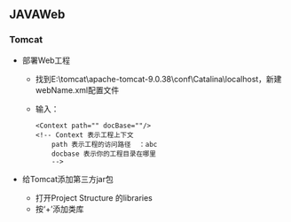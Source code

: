 ## JAVAWeb

### Tomcat

- 部署Web工程

  - 找到E:\tomcat\apache-tomcat-9.0.38\conf\Catalina\localhost，新建webName.xml配置文件

  - 输入：

    ```
    <Context path="" docBase=""/>
    <!-- Context 表示工程上下文
    	path 表示工程的访问路径  ：abc
    	docbase 表示你的工程目录在哪里
    	-->
    ```

- 给Tomcat添加第三方jar包

  - 打开Project Structure 的libraries
  - 按‘+’添加类库

